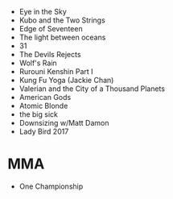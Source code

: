 
* Eye in the Sky
* Kubo and the Two Strings
* Edge of Seventeen
* The light between oceans
* 31
* The Devils Rejects
* Wolf's Rain
* Rurouni Kenshin Part I
* Kung Fu Yoga (Jackie Chan)
* Valerian and the City of a Thousand Planets
* American Gods
* Atomic Blonde
* the big sick
* Downsizing w/Matt Damon
* Lady Bird 2017


# MMA
* One Championship
